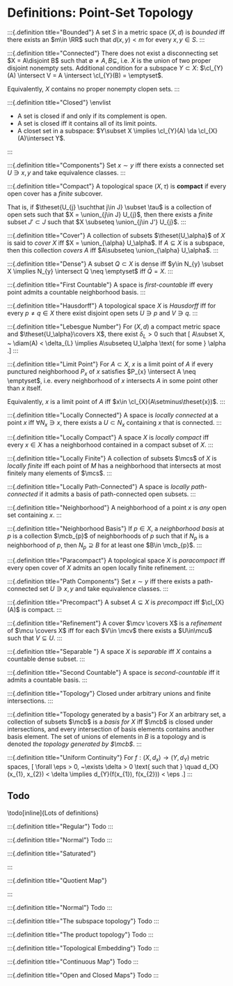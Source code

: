 # Definitions: Point-Set Topology

:::{.definition title="Bounded"}
A set $S$ in a metric space $(X, d)$ is *bounded* iff there exists an $m\in \RR$ such that $d(x, y) < m$ for every $x, y\in S$.
:::

:::{.definition title="Connected"}
There does not exist a disconnecting set $X = A\disjoint B$ such that $\emptyset \neq A, B \subsetneq$, i.e. $X$ is the union of two proper disjoint nonempty sets.
Additional condition for a subspace $Y\subset X$: $\cl_{Y}(A) \intersect V = A \intersect \cl_{Y}(B) = \emptyset$.
  
Equivalently, $X$ contains no proper nonempty clopen sets.
:::

:::{.definition title="Closed"}
\envlist

- A set is closed if and only if its complement is open.
- A set is closed iff it contains all of its limit points.
- A closet set in a subspace: $Y\subset X \implies \cl_{Y}(A) \da \cl_{X}(A)\intersect Y$.

:::

:::{.definition title="Components"}
Set $x\sim y$ iff there exists a connected set $U\ni x, y$ and take equivalence classes.
:::

:::{.definition title="Compact"}
A topological space $(X, \tau)$ is **compact** if every open cover has a *finite* subcover.

That is, if $\theset{U_{j} \suchthat j\in J} \subset \tau$ is a collection of open sets such that $X = \union_{j\in J} U_{j}$, then there exists a *finite* subset $J' \subset J$ such that $X \subseteq \union_{j\in J'} U_{j}$.
:::

:::{.definition title="Cover"}
A collection of subsets $\theset{U_\alpha}$ of $X$ is said to *cover $X$* iff $X = \union_{\alpha} U_\alpha$.
If $A\subseteq X$ is a subspace, then this collection *covers $A$* iff $A\subseteq \union_{\alpha} U_\alpha$.
:::

:::{.definition title="Dense"}
A subset $Q\subset X$ is dense iff $y\in N_{y} \subset X \implies N_{y} \intersect Q \neq \emptyset$ iff $\bar Q = X$.
:::

:::{.definition title="First Countable"}
A space is *first-countable* iff every point admits a countable neighborhood basis.
:::

:::{.definition title="Hausdorff"}
A topological space $X$ is *Hausdorff* iff for every $p\neq q \in X$ there exist disjoint open sets $U\ni p$ and $V\ni q$. 
:::

:::{.definition title="Lebesgue Number"}
For $(X, d)$ a compact metric space and $\theset{U_\alpha}\covers X$, there exist $\delta_{L} > 0$ such that 
\[
A\subset X, ~ \diam(A) < \delta_{L} \implies A\subseteq U_\alpha \text{ for some } \alpha
.\]
:::

:::{.definition title="Limit Point"}
For $A\subset X$, $x$ is a limit point of $A$ if every punctured neighborhood $P_{x}$ of $x$ satisfies $P_{x} \intersect A \neq \emptyset$, i.e. every neighborhood of $x$ intersects $A$ in some point other than $x$ itself.
    
Equivalently, $x$ is a limit point of $A$ iff $x\in \cl_{X}(A\setminus\theset{x})$.
:::

:::{.definition title="Locally Connected"}
A space is *locally connected* at a point $x$ iff $\forall N_{x} \ni x$, there exists a $U\subset N_{x}$ containing $x$ that is connected.
:::

:::{.definition title="Locally Compact"}
A space $X$ is *locally compact* iff every $x\in X$ has a neighborhood contained in a compact subset of $X$.
:::

:::{.definition title="Locally Finite"}
A collection of subsets $\mcs$ of $X$ is *locally finite* iff each point of $M$ has a neighborhood that intersects at most finitely many elements of $\mcs$.
:::

:::{.definition title="Locally Path-Connected"}
A space is *locally path-connected* if it admits a basis of path-connected open subsets.
:::

:::{.definition title="Neighborhood"}
A neighborhood of a point $x$ is *any* open set containing $x$.
:::

:::{.definition title="Neighborhood Basis"}
If $p\in X$, a *neighborhood basis* at $p$ is a collection $\mcb_{p}$ of neighborhoods of $p$ such that if $N_{p}$ is a neighborhood of $p$, then $N_{p} \supseteq B$ for at least one $B\in \mcb_{p}$.
:::

:::{.definition title="Paracompact"}
A topological space $X$ is *paracompact* iff every open cover of $X$ admits an open locally finite refinement.
:::

:::{.definition title="Path Components"}
Set $x\sim y$ iff there exists a path-connected set $U\ni x, y$ and take equivalence classes.
:::

:::{.definition title="Precompact"}
A subset $A\subseteq X$ is *precompact* iff $\cl_{X}(A)$ is compact.
:::

:::{.definition title="Refinement"}
A cover $\mcv \covers X$ is a *refinement* of $\mcu \covers X$ iff for each $V\in \mcv$ there exists a $U\in\mcu$ such that $V\subseteq U$.
:::

:::{.definition title="Separable "}
A space $X$ is *separable* iff $X$ contains a countable dense subset.
:::

:::{.definition title="Second Countable"}
A space is *second-countable* iff it admits a countable basis.
:::

:::{.definition title="Topology"}
Closed under arbitrary unions and finite intersections.
:::

:::{.definition title="Topology generated by a basis"}
For $X$ an arbitrary set, a collection of subsets $\mcb$ is a *basis for $X$* iff $\mcb$ is closed under intersections, and every intersection of basis elements contains another basis element.
The set of unions of elements in $B$ is a topology and is denoted *the topology generated by $\mcb$*.
:::

:::{.definition title="Uniform Continuity"}
For $f: (X, d_{x}) \to (Y, d_{Y})$ metric spaces,
\[
\forall \eps > 0, ~\exists \delta > 0 \text{ such that } \quad d_{X}(x_{1}, x_{2}) < \delta \implies d_{Y}(f(x_{1}), f(x_{2})) < \eps
.\] 
:::


## Todo

\todo[inline]{Lots of definitions}

:::{.definition title="Regular"}
Todo
:::

:::{.definition title="Normal"}
Todo
:::

:::{.definition title="Saturated"}

:::

:::{.definition title="Quotient Map"}

:::

:::{.definition title="Normal"}
Todo
:::

:::{.definition title="The subspace topology"}
Todo
:::

:::{.definition title="The product topology"}
Todo
:::

:::{.definition title="Topological Embedding"}
Todo
:::

:::{.definition title="Continuous Map"}
Todo
:::

:::{.definition title="Open and Closed Maps"}
Todo
:::


